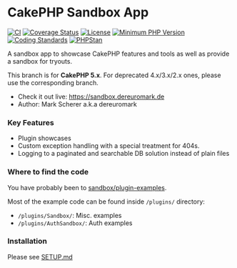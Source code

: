 # CakePHP Sandbox App
[![CI](https://github.com/dereuromark/cakephp-sandbox/actions/workflows/ci.yml/badge.svg?branch=master)](https://github.com/dereuromark/cakephp-sandbox/actions/workflows/ci.yml?query=branch%3Amaster)
[![Coverage Status](https://img.shields.io/codecov/c/github/dereuromark/cakephp-sandbox/master.svg)](https://codecov.io/github/dereuromark/cakephp-sandbox)
[![License](https://poser.pugx.org/dereuromark/cakephp-sandbox/license.svg)](https://packagist.org/packages/dereuromark/cakephp-sandbox)
[![Minimum PHP Version](http://img.shields.io/badge/php-%3E%3D%208.3-8892BF.svg)](https://php.net/)
[![Coding Standards](https://img.shields.io/badge/cs-PSR--2--R-yellow.svg)](https://github.com/php-fig-rectified/fig-rectified-standards)
[![PHPStan](https://img.shields.io/badge/phpstan-level%208-brightgreen.svg?style=flat)](https://phpstan.org/)

A sandbox app to showcase CakePHP features and tools as well as provide a sandbox for tryouts.

This branch is for **CakePHP 5.x**. For deprecated 4.x/3.x/2.x ones, please use the corresponding branch.

* Check it out live: https://sandbox.dereuromark.de
* Author: Mark Scherer a.k.a dereuromark

### Key Features
- Plugin showcases
- Custom exception handling with a special treatment for 404s.
- Logging to a paginated and searchable DB solution instead of plain files

### Where to find the code
You have probably been to [sandbox/plugin-examples](https://sandbox.dereuromark.de/sandbox/plugin-examples).

Most of the example code can be found inside `/plugins/` directory:
- `/plugins/Sandbox/`: Misc. examples
- `/plugins/AuthSandbox/`: Auth examples

### Installation

Please see [SETUP.md](SETUP.md)
